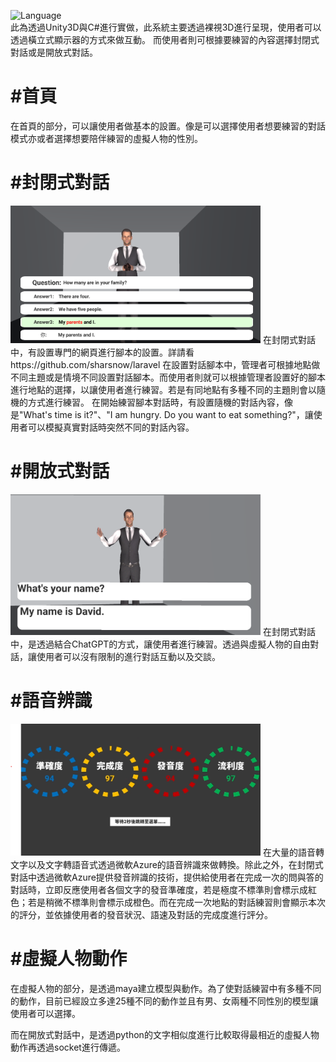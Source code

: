 ![Language](https://img.shields.io/badge/Unity3D-2021.3.15f1-brightgreen)  
此為透過Unity3D與C#進行實做，此系統主要透過裸視3D進行呈現，使用者可以透過橫立式顯示器的方式來做互動。
而使用者則可根據要練習的內容選擇封閉式對話或是開放式對話。

#首頁
============
在首頁的部分，可以讓使用者做基本的設置。像是可以選擇使用者想要練習的對話模式亦或者選擇想要陪伴練習的虛擬人物的性別。  

#封閉式對話
============
<img src="https://github.com/sharsnow/laravel/blob/main/public/image/dialogPractice/closeDialog.png" width="400">
在封閉式對話中，有設置專門的網頁進行腳本的設置。詳請看https://github.com/sharsnow/laravel  
在設置對話腳本中，管理者可根據地點做不同主題或是情境不同設置對話腳本。而使用者則就可以根據管理者設置好的腳本進行地點的選擇，以讓使用者進行練習。若是有同地點有多種不同的主題則會以隨機的方式進行練習。  
在開始練習腳本對話時，有設置隨機的對話內容，像是"What's time is it?"、"I am hungry. Do you want to eat something?"，讓使用者可以模擬真實對話時突然不同的對話內容。  

#開放式對話
============
<img src="https://github.com/sharsnow/laravel/blob/main/public/image/dialogPractice/openDialog.png" width="400">
在封閉式對話中，是透過結合ChatGPT的方式，讓使用者進行練習。透過與虛擬人物的自由對話，讓使用者可以沒有限制的進行對話互動以及交談。  

#語音辨識
============
<img src="https://github.com/sharsnow/laravel/blob/main/public/image/dialogPractice/pronunciation.png" width="400">
在大量的語音轉文字以及文字轉語音式透過微軟Azure的語音辨識來做轉換。除此之外，在封閉式對話中透過微軟Azure提供發音辨識的技術，提供給使用者在完成一次的問與答的對話時，立即反應使用者各個文字的發音準確度，若是極度不標準則會標示成紅色；若是稍微不標準則會標示成橙色。而在完成一次地點的對話練習則會顯示本次的評分，並依據使用者的發音狀況、語速及對話的完成度進行評分。

#虛擬人物動作
===============
在虛擬人物的部分，是透過maya建立模型與動作。為了使對話練習中有多種不同的動作，目前已經設立多達25種不同的動作並且有男、女兩種不同性別的模型讓使用者可以選擇。  

而在開放式對話中，是透過python的文字相似度進行比較取得最相近的虛擬人物動作再透過socket進行傳遞。
